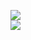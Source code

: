 [![](https://img.shields.io/badge/Made%20With-Github%20Spray-lightgrey.svg?style=for-the-badge&logo=github)](https://github.com/Annihil/github-spray#23700)  
[![](https://i.imgur.com/2DrTn0Z.gif)](https://github.com/Annihil/github-spray)